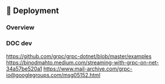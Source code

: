 ## 🚀 Deployment

### Overview


### DOC dev

https://github.com/grpc/grpc-dotnet/blob/master/examples
https://binodmahto.medium.com/streaming-with-grpc-on-net-34a57be520a1
https://www.mail-archive.com/grpc-io@googlegroups.com/msg05152.html